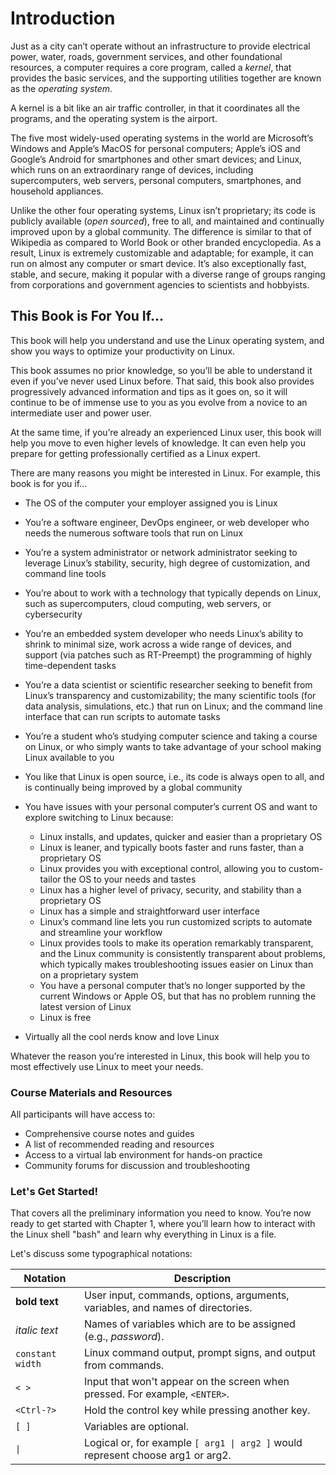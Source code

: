 Introduction
============

Just as a city can’t operate without an infrastructure to provide electrical power, water, roads, government services, and other foundational resources, a computer requires a core program, called a *kernel*, that provides the basic services, and the supporting utilities together are known as the *operating system*.

A kernel is a bit like an air traffic controller, in that it coordinates all the programs, and the operating system is the airport. 

The five most widely-used operating systems in the world are Microsoft’s Windows and Apple’s MacOS for personal computers; Apple’s iOS and Google’s Android for smartphones and other smart devices; and Linux, which runs on an extraordinary range of devices, including supercomputers, web servers, personal computers, smartphones, and household appliances.

Unlike the other four operating systems, Linux isn’t proprietary; its code is publicly available (*open sourced*), free to all, and maintained and continually improved upon by a global community. The difference is similar to that of Wikipedia as compared to World Book or other branded encyclopedia. As a result, Linux is extremely customizable and adaptable; for example, it can run on almost any computer or smart device. It’s also exceptionally fast, stable, and secure, making it popular with a diverse range of groups ranging from corporations and government agencies to scientists and hobbyists.

This Book is For You If...
---------------------------

This book will help you understand and use the Linux operating system, and show you ways to optimize your productivity on Linux.

This book assumes no prior knowledge, so you’ll be able to understand it even if you’ve never used Linux before. That said, this book also provides progressively advanced information and tips as it goes on, so it will continue to be of immense use to you as you evolve from a novice to an intermediate user and power user.

At the same time, if you’re already an experienced Linux user, this book will help you move to even higher levels of knowledge. It can even help you prepare for getting professionally certified as a Linux expert.

There are many reasons you might be interested in Linux. For example, this book is for you if...

- The OS of the computer your employer assigned you is Linux
- You’re a software engineer, DevOps engineer, or web developer who needs the numerous software tools that run on Linux
- You’re a system administrator or network administrator seeking to leverage Linux’s stability, security, high degree of customization, and command line tools
- You’re about to work with a technology that typically depends on Linux, such as supercomputers, cloud computing, web servers, or cybersecurity
- You’re an embedded system developer who needs Linux’s ability to shrink to minimal size, work across a wide range of devices, and support (via patches such as RT-Preempt) the programming of highly time-dependent tasks
- You’re a data scientist or scientific researcher seeking to benefit from Linux’s transparency and customizability; the many scientific tools (for data analysis, simulations, etc.) that run on Linux; and the command line interface that can run scripts to automate tasks
- You’re a student who’s studying computer science and taking a course on Linux, or who simply wants to take advantage of your school making Linux available to you
- You like that Linux is open source, i.e., its code is always open to all, and is continually being improved by a global community

- You have issues with your personal computer’s current OS and want to explore switching to Linux because:
  - Linux installs, and updates, quicker and easier than a proprietary OS
  - Linux is leaner, and typically boots faster and runs faster, than a proprietary OS
  - Linux provides you with exceptional control, allowing you to custom-tailor the OS to your needs and tastes
  - Linux has a higher level of privacy, security, and stability than a proprietary OS
  - Linux has a simple and straightforward user interface
  - Linux’s command line lets you run customized scripts to automate and streamline your workflow
  - Linux provides tools to make its operation remarkably transparent,  and the Linux community is consistently transparent about problems, which typically makes troubleshooting issues easier on Linux than on a proprietary system
  - You have a personal computer that’s no longer supported by the current Windows or Apple OS, but that has no problem running the latest version of Linux
  - Linux is free

- Virtually all the cool nerds know and love Linux

Whatever the reason you’re interested in Linux, this book will help you to most effectively use Linux to meet your needs.


### Course Materials and Resources

All participants will have access to:

- Comprehensive course notes and guides
- A list of recommended reading and resources
- Access to a virtual lab environment for hands-on practice
- Community forums for discussion and troubleshooting

### Let's Get Started!

That covers all the preliminary information you need to know. You’re now ready to get started with Chapter 1, where you’ll learn how to interact with the Linux shell "bash" and learn why everything in Linux is a file.

Let's discuss some typographical notations:

| Notation          | Description |
|-------------------|-------------|
| **bold text**     | User input, commands, options, arguments, variables, and names of directories. |
| *italic text*     | Names of variables which are to be assigned (e.g., *password*). |
| `constant width`  | Linux command output, prompt signs, and output from commands. |
| `< >`             | Input that won't appear on the screen when pressed. For example, `<ENTER>`. |
| `<Ctrl-?>`        | Hold the control key while pressing another key. |
| `[ ]`             | Variables are optional. |
| `\|`               | Logical or, for example `[ arg1 \| arg2 ]` would represent choose arg1 or arg2. |
